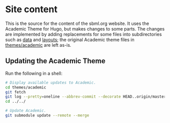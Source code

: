 Site content
============

This is the source for the content of the sbml.org website.  It uses the Academic Theme for Hugo, but makes changes to some parts.  The changes are implemented by adding replacements for some files into subdirectories such as [data](data) and [layouts](layouts); the original Academic theme files in [themes/academic](themes/academic) are left as-is.


Updating the Academic Theme
---------------------------

Run the following in a shell:

```bash
# Display available updates to Academic.
cd themes/academic
git fetch
git log --pretty=oneline --abbrev-commit --decorate HEAD..origin/master
cd ../../

# Update Academic.
git submodule update --remote --merge
```
